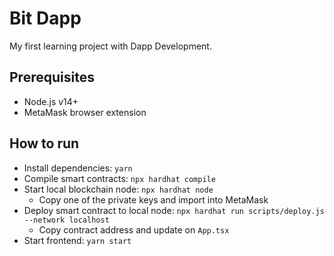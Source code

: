# Bit Dapp

My first learning project with Dapp Development.

## Prerequisites

- Node.js v14+
- MetaMask browser extension

## How to run

- Install dependencies: `yarn`
- Compile smart contracts: `npx hardhat compile`
- Start local blockchain node: `npx hardhat node`
  - Copy one of the private keys and import into MetaMask
- Deploy smart contract to local node: `npx hardhat run scripts/deploy.js --network localhost`
  - Copy contract address and update on `App.tsx`
- Start frontend: `yarn start`
